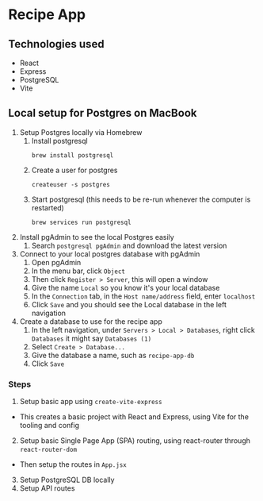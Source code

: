 # Recipe App

## Technologies used

- React
- Express
- PostgreSQL
- Vite

## Local setup for Postgres on MacBook

1. Setup Postgres locally via Homebrew
   1. Install postgresql
      ```
      brew install postgresql
      ```
   2. Create a user for postgres
      ```
      createuser -s postgres
      ```
   3. Start postgresql (this needs to be re-run whenever the computer is restarted)
      ```
      brew services run postgresql
      ```
2. Install pgAdmin to see the local Postgres easily
   1. Search `postgresql pgAdmin` and download the latest version
3. Connect to your local postgres database with pgAdmin
   1. Open pgAdmin
   2. In the menu bar, click `Object`
   3. Then click `Register > Server`, this will open a window
   4. Give the name `Local` so you know it's your local database
   5. In the `Connection` tab, in the `Host name/address` field, enter `localhost`
   6. Click `Save` and you should see the Local database in the left navigation
4. Create a database to use for the recipe app
   1. In the left navigation, under `Servers > Local > Databases`, right click `Databases` it might say `Databases (1)`
   2. Select `Create > Database...`
   3. Give the database a name, such as `recipe-app-db`
   4. Click `Save`

### Steps

1. Setup basic app using `create-vite-express`

- This creates a basic project with React and Express, using Vite for the tooling and config

2. Setup basic Single Page App (SPA) routing, using react-router through `react-router-dom`

- Then setup the routes in `App.jsx`

3. Setup PostgreSQL DB locally
4. Setup API routes
